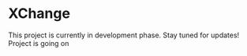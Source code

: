 # XChange

This project is currently in development phase. Stay tuned for updates!
Project is going on
